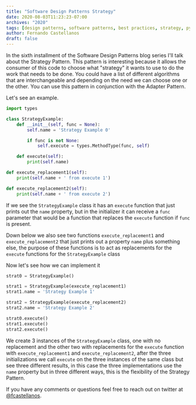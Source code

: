```yaml
---
title: "Software Design Patterns Strategy"
date: 2020-08-03T11:23:23-07:00
archives: "2020"
tags: [design patterns, software patterns, best practices, strategy, python, software development]
author: Fernando Castellanos
draft: false
---
```


In the sixth installment of the Software Design Patterns blog series I'll talk about the Strategy Pattern. This pattern is interesting because it allows the consumer of this code to choose what "strategy" it wants to use to do the work that needs to be done. You could have a list of different algorithms that are interchangeable and depending on the need we can choose one or the other. You can use this pattern in conjunction with the Adapter Pattern. 

Let's see an example.

```python
import types

class StrategyExample:
    def __init__(self, func = None):
        self.name = 'Strategy Example 0'

        if func is not None:
            self.execute = types.MethodType(func, self)

    def execute(self):
        print(self.name)

def execute_replacement1(self):
    print(self.name + ' from execute 1')

def execute_replacement2(self):
    print(self.name + ' from execute 2')
```

If we see the `StrategyExample` class it has an `execute` function that just prints out the `name` property, but in the initializer it can receive a `func` parameter that would be a function that replaces the `execute` function if `func` is present.

Down below we also see two functions `execute_replacement1` and `execute_replacement2` that just prints out a property `name` plus something else, the purpose of these functions is to act as replacements for the `execute` functions for the `StrategyExample` class

Now let's see how we can implement it

```python
strat0 = StrategyExample()

strat1 = StrategyExample(execute_replacement1)
strat1.name = 'Strategy Example 1'

strat2 = StrategyExample(execute_replacement2)
strat2.name = 'Strategy Example 2'

strat0.execute()
strat1.execute()
strat2.execute()
```

We create 3 instances of the `StrategyExample` class, one with no replacement and the other two with replacements for the `execute` function with `execute_replacement1` and `execute_replacement2`, after the three initializations we call `execute` on the three instances of the same class but see three different results, in this case the three implementations use the `name` property but in three different ways, this is the flexibility of the Strategy Pattern.

If you have any comments or questions feel free to reach out on twitter at [@fcastellanos](https://twitter.com/fcastellanos).